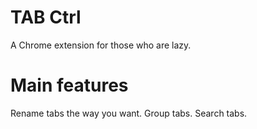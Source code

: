 # TAB Ctrl
A Chrome extension for those who are lazy.

# Main features
Rename tabs the way you want. 
Group tabs.
Search tabs.
